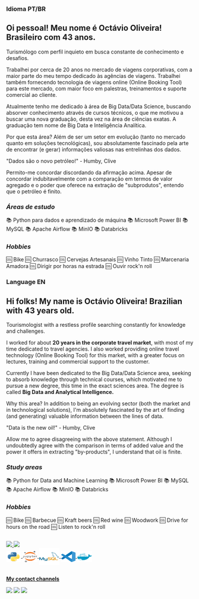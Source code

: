 ### Idioma PT/BR

## Oi pessoal! Meu nome é Octávio Oliveira! Brasileiro com 43 anos.

Turismólogo com perfil inquieto em busca constante de conhecimento e desafios.

Trabalhei por cerca de 20 anos no mercado de viagens corporativas, com a maior parte do meu tempo dedicado às agências de viagens. Trabalhei também fornecendo tecnologia de viagens online (Online Booking Tool) para este mercado, com maior foco em palestras, treinamentos e suporte comercial ao cliente.

Atualmente tenho me dedicado à área de Big Data/Data Science, buscando absorver conhecimento através de cursos técnicos, o que me motivou a buscar uma nova graduação, desta vez na área de ciências exatas. A graduação tem nome de Big Data e Inteligência Analítica.

Por que esta área? Além de ser um setor em evolução (tanto no mercado quanto em soluções tecnológicas), sou absolutamente fascinado pela arte de encontrar (e gerar) informações valiosas nas entrelinhas dos dados.

"Dados são o novo petróleo!" - Humby, Clive

Permito-me concordar discordando da afirmação acima. Apesar de concordar indubitavelmente com a comparação em termos de valor agregado e o poder que oferece na extração de "subprodutos", entendo que o petróleo é finito.

### <i> Áreas de estudo </i>
📚 Python para dados e aprendizado de máquina 
📚 Microsoft Power BI 
📚 MySQL 
📚 Apache Airflow 
📚 MinIO
📚 Databricks

### <i> Hobbies </i>
🆒 Bike 
🆒 Churrasco 
🆒 Cervejas Artesanais 
🆒 Vinho Tinto 
🆒 Marcenaria Amadora
🆒 Dirigir por horas na estrada 
🆒 Ouvir rock'n roll

### Language EN

## Hi folks! My name is Octávio Oliveira! Brazilian with 43 years old.

Tourismologist with a restless profile searching constantly for knowledge and challenges.

I worked for about <b>20 years in the corporate travel market</b>, with most of my time dedicated to travel agencies. I also worked providing online travel technology (Online Booking Tool) for this market, with a greater focus on lectures, training and commercial support to the customer.

Currently I have been dedicated to the Big Data/Data Science area, seeking to absorb knowledge through technical courses, which motivated me to pursue a new degree, this time in the exact sciences area. The degree is called <b>Big Data and Analytical Intelligence.</b>

Why this area? In addition to being an evolving sector (both the market and in technological solutions), I'm absolutely fascinated by the art of finding (and generating) valuable information between the lines of data.

"Data is the new oil!" - Humby, Clive

Allow me to agree disagreeing with the above statement. Although I undoubtedly agree with the comparison in terms of added value and the power it offers in extracting "by-products", I understand that oil is finite.

### <i> Study areas </i>

📚 Python for Data and Machine Learning
📚 Microsoft Power BI
📚 MySQL
📚 Apache Airflow
📚 MinIO
📚 Databricks

### <i> Hobbies </i>

🆒 Bike
🆒 Barbecue
🆒 Kraft beers
🆒 Red wine
🆒 Woodwork
🆒 Drive for hours on the road
🆒 Listen to rock'n roll

##

<div>
  <a href="https://github.com/OctavioBigData">
  <img height="180em" src="https://github-readme-stats.vercel.app/api?username=octaviobigdata&show_icons=true&theme=dark&include_all_commits=true&count_private=true"/>
  <img height="180em" src="https://github-readme-stats.vercel.app/api/top-langs/?username=octaviobigdata&layout=compact&langs_count=16&theme=dark"/>
</div>
  
<div>
  <img align="center" alt="Oct-Python" height="30" width="40" src="https://raw.githubusercontent.com/devicons/devicon/master/icons/python/python-original.svg">
  <img align="center" alt="Oct-Jupyter" height="30" width="40" src="https://raw.githubusercontent.com/devicons/devicon/master/icons/jupyter/jupyter-original-wordmark.svg">
  <img align="center" alt="Oct-MySQL" height="45" width="55" src="https://raw.githubusercontent.com/devicons/devicon/master/icons/mysql/mysql-original-wordmark.svg">
  <img align="center" alt="Oct-VSCode" height="30" width="40" src="https://raw.githubusercontent.com/devicons/devicon/master/icons/vscode/vscode-original.svg">
  <img align="center" alt="Oct-Docker" height="30" width="40" src="https://raw.githubusercontent.com/devicons/devicon/master/icons/docker/docker-plain.svg">
 </div>
  
##

  <b>My contact channels</b>
  
<div>
  <a href="https://www.linkedin.com/in/octaviooliveira" target="_blank"><img src="https://img.shields.io/badge/-LinkedIn-%230077B5?style=for-the-badge&logo=linkedin&logocolor=white" target="_blank"></a>
  <a href="mailto:octavio.bigdata@outlook.com" target="_blank"> <img src="https://img.shields.io/badge/Microsoft_Outlook-0078D4?style=for-the-badge&logo=microsoft-outlook&logoColor=white" target="_blank"></a>
  <a href="https://instagram.com/oliveira_oct78" target="_blank"> <img src="https://img.shields.io/badge/Instagram-E4405F?style=for-the-badge&logo=instagram&logoColor=white" target="_blank"></a>
</div>
